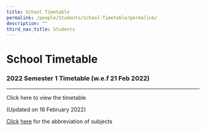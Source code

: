 ```yaml
---
title: School Timetable
permalink: /people/Students/School-Timetable/permalink/
description: ""
third_nav_title: Students
---
```

School Timetable
================

### 2022 Semester 1 Timetable (w.e.f 21 Feb 2022)
---------------------------------------------

Click here to view the timetable

(Updated on 16 February 2022)

[Click](https://northbrookssec-moe-edu-sg-admin.cwp.sg/#) [here](/files/subjects.pdf) for the abbreviation of subjects
